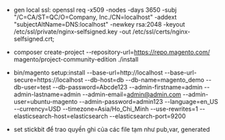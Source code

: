 
 - gen local ssl: 
  openssl req -x509 -nodes -days 3650 -subj "/C=CA/ST=QC/O=Company, Inc./CN=localhost" -addext "subjectAltName=DNS:localhost" -newkey rsa:2048 -keyout /etc/ssl/private/nginx-selfsigned.key -out /etc/ssl/certs/nginx-selfsigned.crt;

 - composer create-project --repository-url=https://repo.magento.com/ magento/project-community-edition ./install

 - bin/magento setup:install   --base-url=http://localhost --base-url-secure=https://localhost   --db-host=db   --db-name=magento_demo   --db-user=test   --db-password=Abcde123   --admin-firstname=admin --admin-lastname=admin   --admin-email=admin@admin.com   --admin-user=ubuntu-magento   --admin-password=admin123   --language=en_US   --currency=USD   --timezone=Asia/Ho_Chi_Minh   --use-rewrites=1   --elasticsearch-host=elasticsearch   --elasticsearch-port=9200

 - set stickbit để trao quyền ghi của các file tạm như pub,var, generated